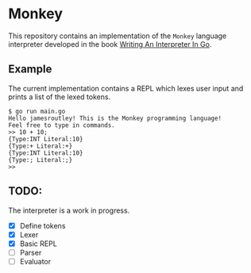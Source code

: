 # Monkey

This repository contains an implementation of the `Monkey` language interpreter developed in the book [Writing An Interpreter In Go](https://interpreterbook.com/).

## Example

The current implementation contains a REPL which lexes user input and prints a list of the lexed tokens.

```
$ go run main.go
Hello jamesroutley! This is the Monkey programming language!
Feel free to type in commands.
>> 10 + 10;
{Type:INT Literal:10}
{Type:+ Literal:+}
{Type:INT Literal:10}
{Type:; Literal:;}
>>
```

## TODO:

The interpreter is a work in progress.

- [x] Define tokens
- [x] Lexer
- [x] Basic REPL
- [ ] Parser
- [ ] Evaluator
